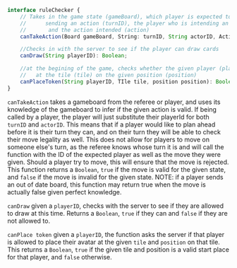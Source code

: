 ```ts
interface ruleChecker {
    // Takes in the game state (gameBoard), which player is expected to be
    //      sending an action (turnID), the player who is intending an action (actorID),
    //       and the action intended (action)
    canTakeAction(Board gameBoard, String: turnID, String actorID, Action action): Boolean;

    //Checks in with the server to see if the player can draw cards
    canDraw(String playerID): Boolean;

    //at the begining of the game, checks whether the given player (playerID) can place their avatar
    //   at the tile (tile) on the given position (position)
    canPlaceToken(String playerID, TIle tile, position position): Boolean;
}
```

`canTakeAction` takes a gameboard from the referee or player, and uses its knowledge of the gameboard to infer if the given action is valid. If being called by a player, the player will just substitute their playerId for both `turnID` and `actorID`. This means that if a player would like to plan ahead before it is their turn they can, and on their turn they will be able to check their move legality as well. This does not allow for players to move on someone else's turn, as the referee knows whose turn it is and will call the function with the ID of the expected player as well as the move they were given. Should a player try to move, this will ensure that the move is rejected. This function returns a `Boolean`, `true` if the move is valid for the given state, and `false` if the move is invalid for the given state. NOTE: if a player sends an out of date board, this function may return true when the move is actually false given perfect knowledge.

`canDraw` given a `playerID`, checks with the server to see if they are allowed to draw at this time. Returns a `Boolean`, `true` if they can and `false` if they are not allowed to.

`canPlace token` given a `playerID`, the function asks the server if that player is allowed to place their avatar at the given `tile` and `position` on that tile. This returns a `Boolean`, `true` if the given tile and position is a valid start place for that player, and `false` otherwise.
